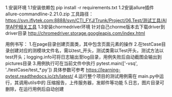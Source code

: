 1.安装环境
1.1安装依赖包
pip install -r requirements.txt
1.2安装allure插件
allure-commandline-2.21.0.zip
工具路径：https://svn.iflytek.com:8888/svn/CTI_FYJ/Trunk/Project/06.Test/测试工具/AI学APP相关工具
1.3安装chormedriver环境
针对自己chorme版本去下载driver到driver目录
http://chromedriver.storage.googleapis.com/index.html


用例书写：
1.在page目录创建页面类，其中包含页面元素的操作
2.在testCase目录创建对应的测模块文件名，需以test_开头，测试类需以Test开头，测试方法以test开头；logging.info可将日志输出至log目录，用例失败后自动截图会输出到pictures目录
3.用例执行可在当前文件中执行 pytest.main(['-vsq', './testCase/test_*.py']) 具体参数可参考 https://learning-pytest.readthedocs.io/zh/latest/
4.运行整个项目的测试用例需在 main.py中运行，其调用utils中的 压缩报告，上传服务器，发邮件等功能
5.日志，图片目录可删除，在运行用例后自动创建
